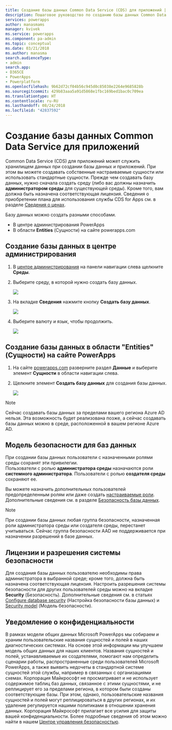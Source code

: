 ```yaml
---
title: Создание базы данных Common Data Service (CDS) для приложений | Документы Майкрософт
description: Пошаговое руководство по созданию базы данных Common Data Service (CDS) для приложений.
services: powerapps
author: manasmams
manager: kvivek
ms.service: powerapps
ms.component: pa-admin
ms.topic: conceptual
ms.date: 03/21/2018
ms.author: manasma
search.audienceType:
- admin
search.app:
- D365CE
- PowerApps
- Powerplatform
ms.openlocfilehash: 9b62d72cf04b56c945d0c85038e2264e9685828b
ms.sourcegitcommit: 429b83aaa5a91d5868e1fbc169bed1bac0c709ea
ms.translationtype: HT
ms.contentlocale: ru-RU
ms.lasthandoff: 08/24/2018
ms.locfileid: "42837592"
---
```

# <a name="create-a-common-data-service-for-apps-database"></a>Создание базы данных Common Data Service для приложений
Common Data Service (CDS) для приложений может служить хранилищем данных при создании базы данных и приложений. При этом вы можете создавать собственные настраиваемые сущности или использовать стандартные сущности. Прежде чем создавать базу данных, нужно сначала создать среду (либо вас должны назначить **администратором среды** для существующей среды). Кроме того, вам должна быть назначена соответствующая лицензия. Сведения о приобретении плана для использования службы CDS for Apps см. в разделе [Сведения о ценах](pricing-billing-skus.md).

Базу данных можно создать разными способами.

* В центре администрирования PowerApps
* В области **Entities** (Сущности) на сайте powerapps.com

## <a name="create-a-database-in-the-admin-center"></a>Создание базы данных в центре администрирования
1. В [центре администрирования](https://admin.powerapps.com) на панели навигации слева щелкните **Среды**.
    
2. Выберите среду, в которой нужно создать базу данных.
    
    ![](./media/create-database/environment-list-new.png)

3. На вкладке **Сведения** нажмите кнопку **Создать базу данных**. 
    
    ![](./media/create-database/Create-DB-From-Details.png)

4. Выберите валюту и язык, чтобы продолжить. 
    
    ![](./media/create-database/DB-Choose-options.png)



## <a name="create-a-database-in-the-entities-pane-of-powerapps"></a>Создание базы данных в области "Entities" (Сущности) на сайте PowerApps
1. На сайте [powerapps.com](https://web.powerapps.com/?utm_source=padocs&utm_medium=linkinadoc&utm_campaign=referralsfromdoc) разверните раздел **Данные** и выберите элемент **Сущности** в области навигации слева.

2. Щелкните элемент **Создать базу данных** для создания базы данных.

    ![](./media/create-database/Create-DB-From-Entities.png)

> [!NOTE]
> Сейчас создавать базы данных за пределами вашего региона Azure AD нельзя. Эта возможность будет реализована позже, а сейчас создавать базы данных можно в среде, расположенной в вашем регионе Azure AD.

## <a name="security-model-for-the-databases"></a>Модель безопасности для баз данных
При создании базы данных пользователи с назначенными ролями среды сохранят эти привилегии.  
    Пользователи с ролью **администратора среды** назначаются роли **системного администратора**. Пользователи с ролью **создателя среды** сохраняют ее.

Вы можете назначить дополнительных пользователей предопределенным ролям или даже создать [настраиваемые роли][1]. Дополнительные сведения см. в разделе [Безопасность базы данных](database-security.md).

> [!NOTE]
> При создании базы данных любая группа безопасности, назначенная роли администратора среды или создателя среды, перестанет учитываться. Сейчас группа безопасности AAD не поддерживается при назначении разрешений в базе данных.


## <a name="license-and-security-permissions"></a>Лицензии и разрешения системы безопасности
Для создания базы данных пользователю необходимы права администратора в выбранной среде; кроме того, должна быть назначена соответствующая лицензия. Настроить разрешения системы безопасности для других пользователей среды можно на вкладке **Security** (Безопасность). Дополнительные сведения см. в статьях [Configure database security](database-security.md) (Настройка безопасности базы данных) и [Security model](https://docs.microsoft.c../maker/common-data-service/entity-reference/security-model) (Модель безопасности).

## <a name="privacy-notice"></a>Уведомление о конфиденциальности
В рамках модели общих данных Microsoft PowerApps мы собираем и храним пользовательские названия сущностей и полей в наших диагностических системах.  На основе этой информации мы улучшаем модель общих данных для наших клиентов. Названия сущностей и полей, устанавливаемые их создателями, помогают нам определить сценарии работы, распространенные среди пользователей Microsoft PowerApps, а также выявить недочеты в стандартной системе сущностей этой службы, например в связанных с организациями схемах. Корпорация Майкрософт не просматривает и не использует содержимое таблиц баз данных, связанное с этими сущностями, и не реплицирует его за пределами региона, в котором были созданы соответствующие базы. При этом, однако, пользовательские названия сущностей и полей могут реплицироваться в других регионах, и их удаление регулируется нашими политиками в отношении хранения данных. Корпорация Майкрософт прилагает все усилия для защиты вашей конфиденциальности. Более подробные сведения об этом можно найти в нашем [Центре управления безопасностью](https://www.microsoft.com/trustcenter/Privacy/default.aspx).


<!--Reference links in article-->
[1]: https://technet.microsoft.com/library/dn531130.aspx
